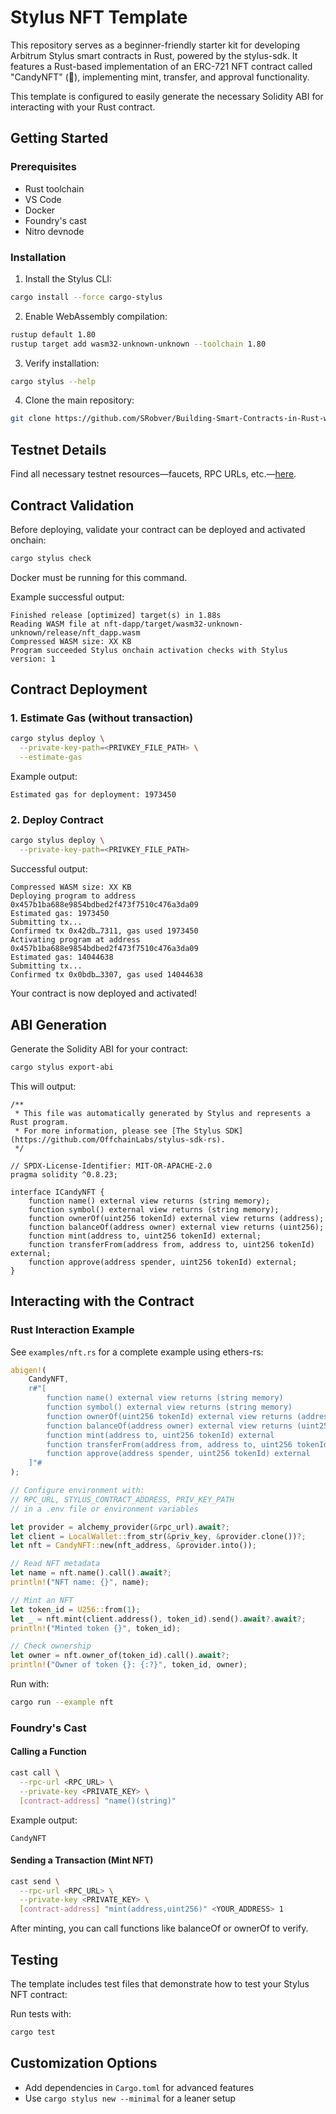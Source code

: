 # Stylus NFT Template

This repository serves as a beginner-friendly starter kit for developing Arbitrum Stylus smart contracts in Rust, powered by the stylus-sdk. It features a Rust-based implementation of an ERC-721 NFT contract called "CandyNFT" (🍬), implementing mint, transfer, and approval functionality.

This template is configured to easily generate the necessary Solidity ABI for interacting with your Rust contract.

## Getting Started

### Prerequisites

- Rust toolchain
- VS Code
- Docker
- Foundry's cast
- Nitro devnode

### Installation

1. Install the Stylus CLI:

```bash
cargo install --force cargo-stylus
```

2. Enable WebAssembly compilation:

```bash
rustup default 1.80
rustup target add wasm32-unknown-unknown --toolchain 1.80
```

3. Verify installation:

```bash
cargo stylus --help
```

4. Clone the main repository:

```bash
git clone https://github.com/SRobver/Building-Smart-Contracts-in-Rust-with-Arbitrum-Stylus.git && cd nft-dapp
```

## Testnet Details

Find all necessary testnet resources—faucets, RPC URLs, etc.—[here](https://docs.arbitrum.io/stylus/reference/testnet-information).

## Contract Validation

Before deploying, validate your contract can be deployed and activated onchain:

```bash
cargo stylus check
```

Docker must be running for this command.

Example successful output:

```
Finished release [optimized] target(s) in 1.88s
Reading WASM file at nft-dapp/target/wasm32-unknown-unknown/release/nft_dapp.wasm
Compressed WASM size: XX KB
Program succeeded Stylus onchain activation checks with Stylus version: 1
```

## Contract Deployment

### 1. Estimate Gas (without transaction)

```bash
cargo stylus deploy \
  --private-key-path=<PRIVKEY_FILE_PATH> \
  --estimate-gas
```

Example output:

```
Estimated gas for deployment: 1973450
```

### 2. Deploy Contract

```bash
cargo stylus deploy \
  --private-key-path=<PRIVKEY_FILE_PATH>
```

Successful output:

```
Compressed WASM size: XX KB
Deploying program to address 0x457b1ba688e9854bdbed2f473f7510c476a3da09
Estimated gas: 1973450
Submitting tx...
Confirmed tx 0x42db…7311, gas used 1973450
Activating program at address 0x457b1ba688e9854bdbed2f473f7510c476a3da09
Estimated gas: 14044638
Submitting tx...
Confirmed tx 0x0bdb…3307, gas used 14044638
```

Your contract is now deployed and activated!

## ABI Generation

Generate the Solidity ABI for your contract:

```bash
cargo stylus export-abi
```

This will output:

```solidity
/**
 * This file was automatically generated by Stylus and represents a Rust program.
 * For more information, please see [The Stylus SDK](https://github.com/OffchainLabs/stylus-sdk-rs).
 */

// SPDX-License-Identifier: MIT-OR-APACHE-2.0
pragma solidity ^0.8.23;

interface ICandyNFT {
    function name() external view returns (string memory);
    function symbol() external view returns (string memory);
    function ownerOf(uint256 tokenId) external view returns (address);
    function balanceOf(address owner) external view returns (uint256);
    function mint(address to, uint256 tokenId) external;
    function transferFrom(address from, address to, uint256 tokenId) external;
    function approve(address spender, uint256 tokenId) external;
}
```

## Interacting with the Contract

### Rust Interaction Example

See `examples/nft.rs` for a complete example using ethers-rs:

```rust
abigen!(
    CandyNFT,
    r#"[
        function name() external view returns (string memory)
        function symbol() external view returns (string memory)
        function ownerOf(uint256 tokenId) external view returns (address)
        function balanceOf(address owner) external view returns (uint256)
        function mint(address to, uint256 tokenId) external
        function transferFrom(address from, address to, uint256 tokenId) external
        function approve(address spender, uint256 tokenId) external
    ]"#
);

// Configure environment with:
// RPC_URL, STYLUS_CONTRACT_ADDRESS, PRIV_KEY_PATH
// in a .env file or environment variables

let provider = alchemy_provider(&rpc_url).await?;
let client = LocalWallet::from_str(&priv_key, &provider.clone())?;
let nft = CandyNFT::new(nft_address, &provider.into());

// Read NFT metadata
let name = nft.name().call().await?;
println!("NFT name: {}", name);

// Mint an NFT
let token_id = U256::from(1);
let _ = nft.mint(client.address(), token_id).send().await?.await?;
println!("Minted token {}", token_id);

// Check ownership
let owner = nft.owner_of(token_id).call().await?;
println!("Owner of token {}: {:?}", token_id, owner);
```

Run with:

```bash
cargo run --example nft
```

### Foundry's Cast

#### Calling a Function

```bash
cast call \
  --rpc-url <RPC_URL> \
  --private-key <PRIVATE_KEY> \
  [contract-address] "name()(string)"
```

Example output:

```
CandyNFT
```

#### Sending a Transaction (Mint NFT)

```bash
cast send \
  --rpc-url <RPC_URL> \
  --private-key <PRIVATE_KEY> \
  [contract-address] "mint(address,uint256)" <YOUR_ADDRESS> 1
```

After minting, you can call functions like balanceOf or ownerOf to verify.

## Testing

The template includes test files that demonstrate how to test your Stylus NFT contract:

Run tests with:

```bash
cargo test
```

## Customization Options

- Add dependencies in `Cargo.toml` for advanced features
- Use `cargo stylus new --minimal` for a leaner setup
